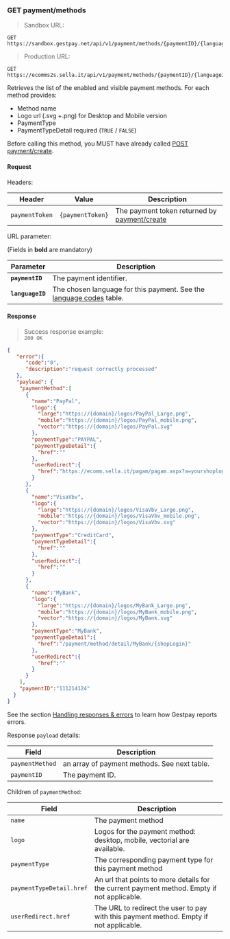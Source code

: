 ### GET payment/methods


> Sandbox URL:

```
GET https://sandbox.gestpay.net/api/v1/payment/methods/{paymentID}/{languageID}
```


> Production URL: 

```
GET https://ecomms2s.sella.it/api/v1/payment/methods/{paymentID}/{languageID}
```


Retrieves the list of the enabled and visible payment methods. For each method provides: 
- Method name
- Logo url (.svg +.png) for Desktop and Mobile version
- PaymentType 
- PaymentTypeDetail required (`TRUE` / `FALSE`)

Before calling this method, you MUST have already called [POST payment/create](#post-payment-create). 

#### Request 

Headers: 

| Header          | Value                         | Description                                                        |
| --------------- | ----------------------------- | ------------------------------------------------------------------ |
| `paymentToken` | `{paymentToken}` | The payment token returned by [payment/create](##post-payment-create-beta) |

URL parameter: 

(Fields in **bold** are mandatory)

| Parameter | Description | 
| --------- | ----------- | 
| **`paymentID`** | The payment identifier. | 
| **`languageID`** | The chosen language for this payment. See the [language codes](#language-codes) table.

#### Response 

> Success response example:<br>
> `200 OK`

```json
{
   "error":{  
      "code":"0",
      "description":"request correctly processed"
   },
   "payload": {  
    "paymentMethod":[  
      {  
        "name":"PayPal",
        "logo":{  
          "large":"https://{domain}/logos/PayPal_Large.png",
          "mobile":"https://{domain}/logos/PayPal_mobile.png",
          "vector":"https://{domain}/logos/PayPal.svg"
        },
        "paymentType":"PAYPAL",
        "paymentTypeDetail":{  
          "href":""
        },
        "userRedirect":{  
          "href":"https://ecomm.sella.it/pagam/pagam.aspx?a=yourshoplogin&b=somePaymentToken&paymentType=PAYPAL"
        }
      },
      {  
        "name":"VisaVbv",
        "logo":{  
          "large":"https://{domain}/logos/VisaVbv_Large.png",
          "mobile":"https://{domain}/logos/VisaVbv_mobile.png",
          "vector":"https://{domain}/logos/VisaVbv.svg"
        },
        "paymentType":"CreditCard",
        "paymentTypeDetail":{  
          "href":""
        },
        "userRedirect":{  
          "href":""
        }
      },
      {  
        "name":"MyBank",
        "logo":{  
          "large":"https://{domain}/logos/MyBank_Large.png",
          "mobile":"https://{domain}/logos/MyBank_mobile.png",
          "vector":"https://{domain}/logos/MyBank.svg"
        },
        "paymentType":"MyBank",
        "paymentTypeDetail":{  
          "href":"/payment/method/detail/MyBank/{shopLogin}"
        },
        "userRedirect":{  
          "href":""
        }
      }
    ],
    "paymentID":"111214124"
  }
}
```

See the section [Handling responses & errors](#handling-responses-amp-errors) to learn how Gestpay reports errors.

Response `payload` details:


| Field          | Description 
| -------------- | -----------
| `paymentMethod` | an array of payment methods. See next table.
| `paymentID` | The payment ID.


Children of `paymentMethod`: 

| Field          | Description 
| -------------- | -----------
| `name` | The payment method 
| `logo` | Logos for the payment method: desktop, mobile, vectorial are available.
| `paymentType` | The corresponding payment type for this payment method 
| `paymentTypeDetail.href` | An url that points to more details for the current payment method. Empty if not applicable.
| `userRedirect.href` | The URL to redirect the user to pay with this payment method. Empty if not applicable.

